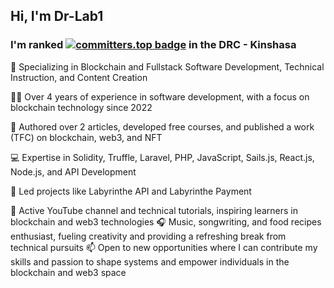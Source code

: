 ## Hi, I'm Dr-Lab1

### I'm ranked [![committers.top badge](https://user-badge.committers.top/congo_kinshasa/Dr-Lab1.svg)](https://user-badge.committers.top/congo_kinshasa/Dr-Lab1) in the DRC - Kinshasa

🌱 Specializing in Blockchain and Fullstack Software Development, Technical Instruction, and Content Creation

👨‍💻 Over 4 years of experience in software development, with a focus on blockchain technology since 2022

📝 Authored over 2 articles, developed free courses, and published a work (TFC) on blockchain, web3, and NFT

💻 Expertise in Solidity, Truffle, Laravel, PHP, JavaScript, Sails.js, React.js, Node.js, and API Development

🚀 Led projects like Labyrinthe API and Labyrinthe Payment

🎥 Active YouTube channel and technical tutorials, inspiring learners in blockchain and web3 technologies
🎧 Music, songwriting, and food recipes enthusiast, fueling creativity and providing a refreshing break from technical pursuits
📫 Open to new opportunities where I can contribute my skills and passion to shape systems and empower individuals in the blockchain and web3 space
